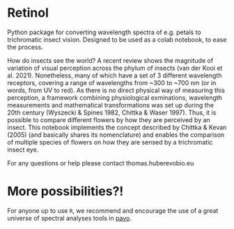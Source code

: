 # Retinol
Python package for converting wavelength spectra of e.g. petals to trichromatic insect vision. Designed to be used as a colab notebook, to ease the process.

How do insects see the world? A recent review shows the magnitude of variation of visual perception across the phylum of insects (van der Kooi et al. 2021). Nonetheless, many of which have a set of 3 different wavelength receptors, covering a range of wavelengths from ~300 to ~700 nm (or in words, from UV to red). As there is no direct physical way of measuring this perception, a framework combining physiological exminations, wavelength measurements and mathematical transformations was set up during the 20th century (Wyszecki & Spines 1982, Chittka & Waser 1997). Thus, it is possible to compare different flowers by how they are perceived by an insect. This notebook implements the concept described by Chittka & Kevan (2005) (and basically shares its nomenclature) and enables the comparison of multiple species of flowers on how they are sensed by a trichromatic insect eye.

For any questions or help please contact thomas.huber<at>evobio.eu

# More possibilities?!
For anyone up to use `R`, we recommend and encourage the use of a great universe of spectral analyses tools in [pavo](http://pavo.colrverse.com/http://pavo.colrverse.com/).
